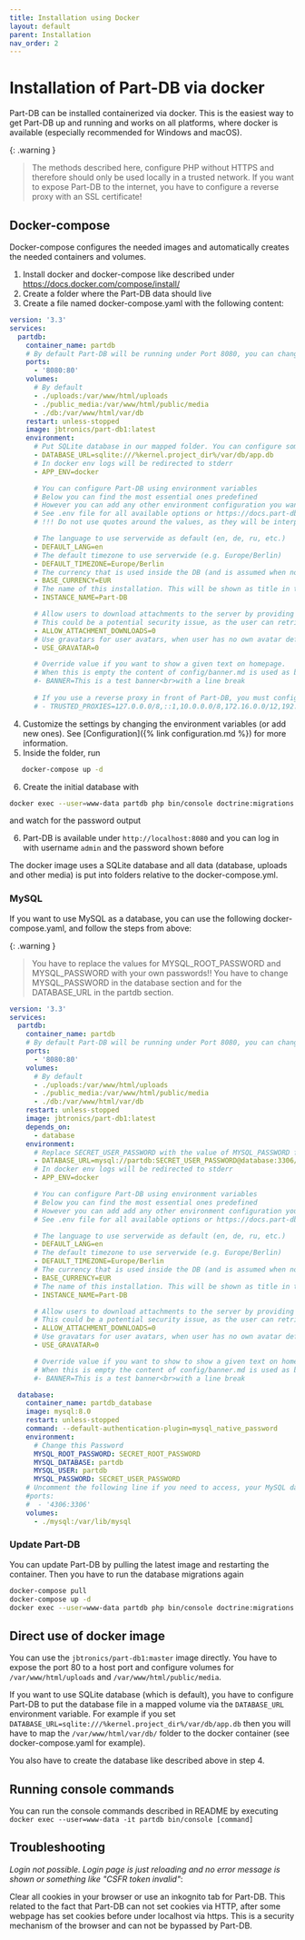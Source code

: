 ```yaml
---
title: Installation using Docker
layout: default
parent: Installation
nav_order: 2
---
```


# Installation of Part-DB via docker

Part-DB can be installed containerized via docker. This is the easiest way to get Part-DB up and running and works on
all platforms,
where docker is available (especially recommended for Windows and macOS).

{: .warning }
> The methods described here, configure PHP without HTTPS and therefore should only be used locally in a trusted
> network.
> If you want to expose Part-DB to the internet, you have to configure a reverse proxy with an SSL certificate!

## Docker-compose

Docker-compose configures the needed images and automatically creates the needed containers and volumes.

1. Install docker and docker-compose like described under https://docs.docker.com/compose/install/
2. Create a folder where the Part-DB data should live
3. Create a file named docker-compose.yaml with the following content:

```yaml
version: '3.3'
services:
  partdb:
    container_name: partdb
    # By default Part-DB will be running under Port 8080, you can change it here
    ports:
      - '8080:80'
    volumes:
      # By default
      - ./uploads:/var/www/html/uploads
      - ./public_media:/var/www/html/public/media
      - ./db:/var/www/html/var/db
    restart: unless-stopped
    image: jbtronics/part-db1:latest
    environment:
      # Put SQLite database in our mapped folder. You can configure some other kind of database here too.
      - DATABASE_URL=sqlite:///%kernel.project_dir%/var/db/app.db
      # In docker env logs will be redirected to stderr
      - APP_ENV=docker

      # You can configure Part-DB using environment variables
      # Below you can find the most essential ones predefined
      # However you can add any other environment configuration you want here
      # See .env file for all available options or https://docs.part-db.de/configuration.html
      # !!! Do not use quotes around the values, as they will be interpreted as part of the value and this will lead to errors !!!

      # The language to use serverwide as default (en, de, ru, etc.)
      - DEFAULT_LANG=en
      # The default timezone to use serverwide (e.g. Europe/Berlin)
      - DEFAULT_TIMEZONE=Europe/Berlin
      # The currency that is used inside the DB (and is assumed when no currency is set). This can not be changed later, so be sure to set it the currency used in your country
      - BASE_CURRENCY=EUR
      # The name of this installation. This will be shown as title in the browser and in the header of the website
      - INSTANCE_NAME=Part-DB

      # Allow users to download attachments to the server by providing an URL
      # This could be a potential security issue, as the user can retrieve any file the server has access to (via internet)
      - ALLOW_ATTACHMENT_DOWNLOADS=0
      # Use gravatars for user avatars, when user has no own avatar defined
      - USE_GRAVATAR=0

      # Override value if you want to show a given text on homepage.
      # When this is empty the content of config/banner.md is used as banner
      #- BANNER=This is a test banner<br>with a line break
    
      # If you use a reverse proxy in front of Part-DB, you must configure the trusted proxies IP addresses here (see reverse proxy documentation for more information):
      # - TRUSTED_PROXIES=127.0.0.0/8,::1,10.0.0.0/8,172.16.0.0/12,192.168.0.0/16  
```

4. Customize the settings by changing the environment variables (or add new ones). See [Configuration]({% link
   configuration.md %}) for more information.
5. Inside the folder, run

```bash
   docker-compose up -d
```    

6. Create the initial database with

 ```bash
docker exec --user=www-data partdb php bin/console doctrine:migrations:migrate
 ```

and watch for the password output

6. Part-DB is available under `http://localhost:8080` and you can log in with username `admin` and the password shown
   before

The docker image uses a SQLite database and all data (database, uploads and other media) is put into folders relative to
the docker-compose.yml.

### MySQL

If you want to use MySQL as a database, you can use the following docker-compose.yaml, and follow the steps from above:

{: .warning }
> You have to replace the values for MYSQL_ROOT_PASSWORD and MYSQL_PASSWORD with your own passwords!!
> You have to change MYSQL_PASSWORD in the database section and for the DATABASE_URL in the partdb section.

```yaml
version: '3.3'
services:
  partdb:
    container_name: partdb
    # By default Part-DB will be running under Port 8080, you can change it here
    ports:
      - '8080:80'
    volumes:
      # By default
      - ./uploads:/var/www/html/uploads
      - ./public_media:/var/www/html/public/media
      - ./db:/var/www/html/var/db
    restart: unless-stopped
    image: jbtronics/part-db1:latest
    depends_on:
      - database
    environment:
      # Replace SECRET_USER_PASSWORD with the value of MYSQL_PASSWORD from below
      - DATABASE_URL=mysql://partdb:SECRET_USER_PASSWORD@database:3306/partdb
      # In docker env logs will be redirected to stderr
      - APP_ENV=docker

      # You can configure Part-DB using environment variables
      # Below you can find the most essential ones predefined
      # However you can add add any other environment configuration you want here
      # See .env file for all available options or https://docs.part-db.de/configuration.html

      # The language to use serverwide as default (en, de, ru, etc.)
      - DEFAULT_LANG=en
      # The default timezone to use serverwide (e.g. Europe/Berlin)
      - DEFAULT_TIMEZONE=Europe/Berlin
      # The currency that is used inside the DB (and is assumed when no currency is set). This can not be changed later, so be sure to set it the currency used in your country
      - BASE_CURRENCY=EUR
      # The name of this installation. This will be shown as title in the browser and in the header of the website
      - INSTANCE_NAME=Part-DB

      # Allow users to download attachments to the server by providing an URL
      # This could be a potential security issue, as the user can retrieve any file the server has access to (via internet)
      - ALLOW_ATTACHMENT_DOWNLOADS=0
      # Use gravatars for user avatars, when user has no own avatar defined
      - USE_GRAVATAR=0

      # Override value if you want to show to show a given text on homepage.
      # When this is empty the content of config/banner.md is used as banner
      #- BANNER=This is a test banner<br>with a line break

  database:
    container_name: partdb_database
    image: mysql:8.0
    restart: unless-stopped
    command: --default-authentication-plugin=mysql_native_password
    environment:
      # Change this Password
      MYSQL_ROOT_PASSWORD: SECRET_ROOT_PASSWORD
      MYSQL_DATABASE: partdb
      MYSQL_USER: partdb
      MYSQL_PASSWORD: SECRET_USER_PASSWORD
    # Uncomment the following line if you need to access, your MySQL database from outside of docker (e.g. for debugging), normally you should leave that disabled
    #ports:
    #  - '4306:3306'
    volumes:
      - ./mysql:/var/lib/mysql

```

### Update Part-DB

You can update Part-DB by pulling the latest image and restarting the container.
Then you have to run the database migrations again

```bash
docker-compose pull
docker-compose up -d
docker exec --user=www-data partdb php bin/console doctrine:migrations:migrate
```

## Direct use of docker image

You can use the `jbtronics/part-db1:master` image directly. You have to expose the port 80 to a host port and configure
volumes for `/var/www/html/uploads` and `/var/www/html/public/media`.

If you want to use SQLite database (which is default), you have to configure Part-DB to put the database file in a
mapped volume via the `DATABASE_URL` environment variable.
For example if you set `DATABASE_URL=sqlite:///%kernel.project_dir%/var/db/app.db` then you will have to map
the `/var/www/html/var/db/` folder to the docker container (see docker-compose.yaml for example).

You also have to create the database like described above in step 4.

## Running console commands

You can run the console commands described in README by
executing `docker exec --user=www-data -it partdb bin/console [command]`

## Troubleshooting

*Login not possible. Login page is just reloading and no error message is shown or something like "CSFR token invalid"*:

Clear all cookies in your browser or use an inkognito tab for Part-DB.
This related to the fact that Part-DB can not set cookies via HTTP, after some webpage has set cookies before under
localhost via https. This is a security mechanism of the browser and can not be bypassed by Part-DB.
